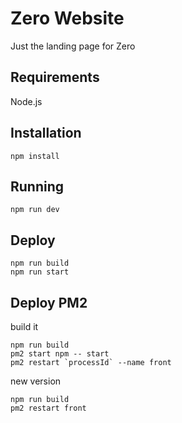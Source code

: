 # Zero Website

Just the landing page for Zero

## Requirements

Node.js

## Installation

```
npm install
```

## Running

```
npm run dev
```

## Deploy

```
npm run build
npm run start
```


## Deploy PM2

build it

```
npm run build
pm2 start npm -- start
pm2 restart `processId` --name front
```

new version

```
npm run build
pm2 restart front
```